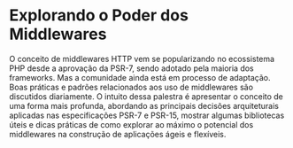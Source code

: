 # Explorando o Poder dos Middlewares

O conceito de middlewares HTTP vem se popularizando no ecossistema PHP desde a aprovação da PSR-7,
sendo adotado pela maioria dos frameworks. Mas a comunidade ainda está em processo de adaptação.
Boas práticas e padrões relacionados aos uso de middlewares são discutidos diariamente. O intuito
dessa palestra é apresentar o conceito de uma forma mais profunda, abordando as principais decisões
arquiteturais aplicadas nas especificações PSR-7 e PSR-15, mostrar algumas bibliotecas úteis e dicas
práticas de como explorar ao máximo o potencial dos middlewares na construção de aplicações ágeis e
flexíveis.
